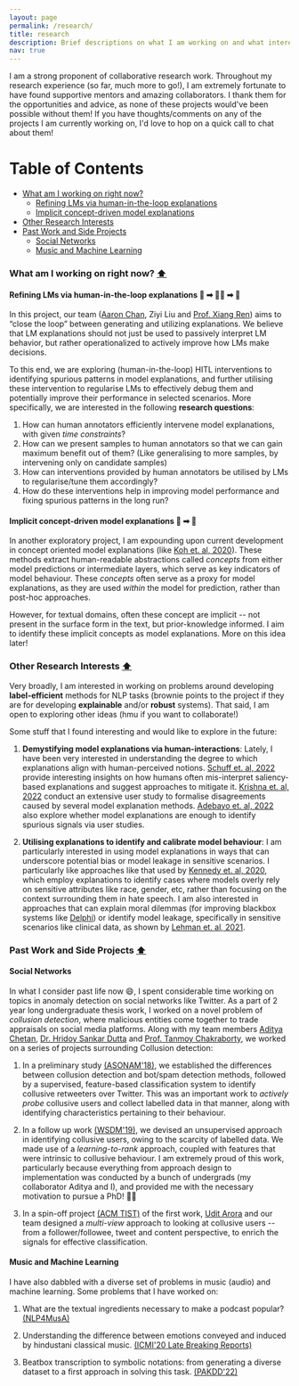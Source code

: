 ```yaml
---
layout: page
permalink: /research/
title: research
description: Brief descriptions on what I am working on and what interests me!
nav: true
---
```


<a name="toc"></a> I am a strong proponent of collaborative research work. Throughout my research experience (so far, much more to go!), I am extremely fortunate to have found supportive mentors and amazing collaborators. I thank them for the opportunities and advice, as none of these projects would've been possible without them! If you have thoughts/comments on any of the projects I am currently working on, I'd love to hop on a quick call to chat about them! 

# Table of Contents 
- [What am I working on right now?](#current)
    - [Refining LMs via human-in-the-loop explanations](#current-first)
    -  [Implicit concept-driven model explanations](#current-second)
- [Other Research Interests](#interests)
- [Past Work and Side Projects](#past)
    - [Social Networks](#sn)
    - [Music and Machine Learning](#mml)

### **What am I working on right now?** <a name="current"></a> [⬆️](#toc)

#### Refining LMs via human-in-the-loop explanations 🤖 ➡ 👧🏾 ➡ 🤖 <a name="current-first"></a>

In this project, our team ([Aaron Chan](https://aarzchan.com/), Ziyi Liu and [Prof. Xiang Ren](https://shanzhenren.github.io/)) aims to “close the loop” between generating and utilizing explanations. We believe that LM explanations should not just be used to passively interpret LM behavior, but rather operationalized to actively improve how LMs make decisions. 

To this end, we are exploring (human-in-the-loop) HITL interventions to identifying spurious patterns in model explanations, and further utilising these intervention to regularise LMs to effectively debug them and potentially improve their performance in selected scenarios. More specifically, we are interested in the following **research questions**:

1. How can human annotators efficiently intervene model explanations, with given *time constraints*?
2. How can we present samples to human annotators so that we can gain maximum benefit out of them? (Like generalising to more samples, by intervening only on candidate samples)
3. How can interventions provided by human annotators be utilised by LMs to regularise/tune them accordingly?
4. How do these interventions help in improving model performance and fixing spurious patterns in the long run?

#### Implicit concept-driven model explanations 🧠 ➡ 📖 <a name="current-second"></a>

In another exploratory project, I am expounding upon current development in concept oriented model explanations (like [Koh et. al, 2020](https://arxiv.org/abs/2007.04612)). These methods extract human-readable abstractions called *concepts* from either model predictions or intermediate layers, which serve as key indicators of model behaviour. These *concepts* often serve as a proxy for model explanations, as they are used *within* the model for prediction, rather than post-hoc approaches.

However, for textual domains, often these concept are implicit -- not present in the surface form in the text, but prior-knowledge informed. I aim to identify these implicit concepts as model explanations. More on this idea later!

### **Other Research Interests** <a name="interests"></a> [⬆️](#toc)

Very broadly, I am interested in working on problems around developing **label-efficient** methods for NLP tasks (brownie points to the project if they are for developing **explainable** and/or **robust** systems). That said, I am open to exploring other ideas (hmu if you want to collaborate!)

Some stuff that I found interesting and would like to explore in the future:

1. **Demystifying model explanations via human-interactions**: Lately, I have been very interested in understanding the degree to which explanations align with human-perceived notions. [Schuff et. al, 2022](https://arxiv.org/abs/2201.11569) provide interesting insights on how humans often mis-interpret saliency-based explanations and suggest approaches to mitigate it. [Krishna et. al, 2022](https://arxiv.org/pdf/2202.01602.pdf) conduct an extensive user study to formalise disagreements caused by several model explanation methods. [Adebayo et. al, 2022](https://openreview.net/forum?id=xNOVfCCvDpM) also explore whether model explanations are enough to identify spurious signals via user studies.

2. **Utilising explanations to identify and calibrate model behaviour**: I am particularly interested in using model explanations in ways that can underscore potential bias or model leakage in sensitive scenarios. I particularly like approaches like that used by [Kennedy et. al, 2020](https://arxiv.org/abs/2005.02439), which employ explanations to identify cases where models overly rely on sensitive attributes like race, gender, etc, rather than focusing on the context surrounding them in hate speech. I am also interested in approaches that can explain moral dilemmas (for improving blackbox systems like [Delphi](https://delphi.allenai.org/)) or identify model leakage, specifically in sensitive scenarios like clinical data, as shown by [Lehman et. al, 2021](https://arxiv.org/abs/2104.07762).

### **Past Work and Side Projects** <a name="past"></a> [⬆️](#toc)

#### Social Networks <a name="sn"></a>

In what I consider past life now 😄, I spent considerable time working on topics in anomaly detection on social networks like Twitter. As a part of 2 year long undergraduate thesis work, I worked on a novel problem of *collusion detection*, where malicious entities come together to trade appraisals on social media platforms. Along with my team members [Aditya Chetan](https://justachetan.github.io/), [Dr. Hridoy Sankar Dutta](https://hridaydutta123.github.io/) and [Prof. Tanmoy Chakraborty](https://faculty.iiitd.ac.in/~tanmoy/), we worked on a series of projects surrounding Collusion detection:

1. In a preliminary study [(ASONAM'18)](https://arxiv.org/abs/1806.08979), we established the differences between collusion detection and bot/spam detection methods, followed by a supervised, feature-based classification system to identify collusive retweeters over Twitter. This was an important work to *actively probe* collusive users and collect labelled data in that manner, along with identifying characteristics pertaining to their behaviour.

2. In a follow up work [(WSDM'19)](https://dl.acm.org/doi/10.1145/3289600.3291010), we devised an unsupervised approach in identifying collusive users, owing to the scarcity of labelled data. We made use of a *learning-to-rank* approach, coupled with features that were intrinsic to collusive behaviour. I am extremely proud of this work, particularly because everything from approach design to implementation was conducted by a bunch of undergrads (my collaborator Aditya and I), and provided me with the necessary motivation to pursue a PhD! 🙌🏽

3. In a spin-off project [(ACM TIST)](https://dl.acm.org/doi/abs/10.1145/3380537) of the first work, [Udit Arora](https://uditarora.com/) and our team designed a *multi-view* approach to looking at collusive users -- from a follower/followee, tweet and content perspective, to enrich the signals for effective classification.

#### Music and Machine Learning <a name="mml"></a>

I have also dabbled with a diverse set of problems in music (audio) and machine learning. Some problems that I have worked on:

1. What are the textual ingredients necessary to make a podcast popular? [(NLP4MusA)](https://aclanthology.org/2020.nlp4musa-1.3/)

2. Understanding the difference between emotions conveyed and induced by hindustani classical music. [(ICMI'20 Late Breaking Reports)](https://dl.acm.org/doi/abs/10.1145/3395035.3425246)

3. Beatbox transcription to symbolic notations: from generating a diverse dataset to a first approach in solving this task. [(PAKDD'22)]()


